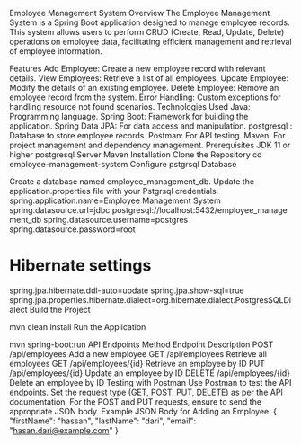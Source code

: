 Employee Management System
Overview
The Employee Management System is a Spring Boot application designed to manage employee records. This system allows users to perform CRUD (Create, Read, Update, Delete) operations on employee data, facilitating efficient management and retrieval of employee information.

Features
Add Employee: Create a new employee record with relevant details.
View Employees: Retrieve a list of all employees.
Update Employee: Modify the details of an existing employee.
Delete Employee: Remove an employee record from the system.
Error Handling: Custom exceptions for handling resource not found scenarios.
Technologies Used
Java: Programming language.
Spring Boot: Framework for building the application.
Spring Data JPA: For data access and manipulation.
postgresql : Database to store employee records.
Postman: For API testing.
Maven: For project management and dependency management.
Prerequisites
JDK 11 or higher
postgresql Server
Maven
Installation
Clone the Repository
cd employee-management-system
Configure pstgrsql Database

Create a database named employee_management_db.
Update the application.properties file with your Pstgrsql credentials:
spring.application.name=Employee Management System
spring.datasource.url=jdbc:postgresql://localhost:5432/employee_management_db
spring.datasource.username=postgres
spring.datasource.password=root
# Hibernate settings
spring.jpa.hibernate.ddl-auto=update
spring.jpa.show-sql=true
spring.jpa.properties.hibernate.dialect=org.hibernate.dialect.PostgresSQLDialect
Build the Project

mvn clean install
Run the Application

mvn spring-boot:run
API Endpoints
Method	Endpoint	Description
POST	/api/employees	Add a new employee
GET	/api/employees	Retrieve all employees
GET	/api/employees/{id}	Retrieve an employee by ID
PUT	/api/employees/{id}	Update an employee by ID
DELETE	/api/employees/{id}	Delete an employee by ID
Testing with Postman
Use Postman to test the API endpoints.
Set the request type (GET, POST, PUT, DELETE) as per the API documentation.
For the POST and PUT requests, ensure to send the appropriate JSON body.
Example JSON Body for Adding an Employee:
            {
                "firstName": "hassan",
                "lastName": "dari",
                "email": "hasan.dari@example.com"
            }
